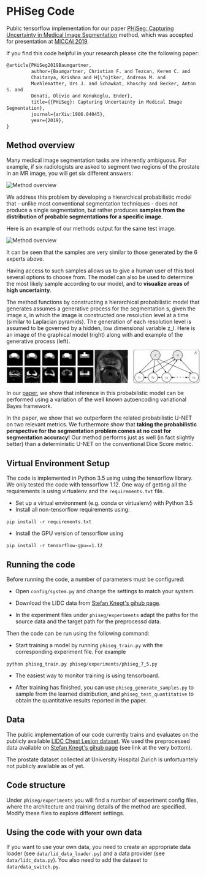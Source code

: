 # PHiSeg Code

Public tensorflow implementation for our paper [PHiSeg: Capturing Uncertainty in 
Medical Image Segmentation](https://arxiv.org/abs/1906.04045) method, 
which was accepted for presentation at [MICCAI 2019](https://www.miccai2019.org/). 

If you find this code helpful in your research please cite the following paper:

```
@article{PHiSeg2019Baumgartner,
         author={Baumgartner, Christian F. and Tezcan, Kerem C. and
         Chaitanya, Krishna and H{\"o}tker, Andreas M. and
         Muehlematter, Urs J. and Schawkat, Khoschy and Becker, Anton S. and
         Donati, Olivio and Konukoglu, Ender},
         title={{PHiSeg}: Capturing Uncertainty in Medical Image Segmentation},
         journal={arXiv:1906.04045},
         year={2019},
}
```

## Method overview

Many medical image segmentation tasks are inherently ambiguous. For example, if six radiologists are asked
to segment two regions of the prostate in an MR image, you will get six different answers:

![Method overview](figures/gt_id165.gif)

We address this problem by developing a hierarchical probabilistic model that - unlike
most conventional segmentation techniques - does not produce a single segmentation, 
but rather produces **samples from the distribution of probable segmentations for a specific image**.

Here is an example of our methods output for the same test image. 

![Method overview](figures/samples_id165.gif)

It can be seen that the samples are very similar to those generated by the 6 experts above. 

Having access to such samples allows us to give a human user of this tool several options to choose from. 
The model can also be used to determine the most likely sample according to our model, and to **visualize 
areas of high uncertainty**. 

The method functions by constructing a hierarchical probabilistic model that generates assumes 
a generative process for the segmentation s, given the image x, in which the image is constructed
one resolution level at a time (similar to Laplacian pyramids). The generation of each resolution 
level is assumed to be governed by a hidden, low dimensional variable z_l. Here is an image of the graphical model (right)
along with and example of the generative process (left).

![Method overview](figures/graphical_model.png)

In our [paper](https://arxiv.org/abs/1906.04045), we show that inference in this probabilistic model can be performed
using a variation of the well known autoencoding variational Bayes framework. 

In the paper, we show that we outperform the related probabilistic U-NET on two relevant metrics. We furthermore
show that **taking the probabilistic perspective for the segmentation problem comes at no cost for
segmentation accuracy!** Our method performs just as well (in fact slightly better) than a deterministic
U-NET on the conventional Dice Score metric. 


## Virtual Environment Setup

The code is implemented in Python 3.5 using using the tensorflow library. We only tested the code
with tensorflow 1.12. One way of getting all the requirements is using virtualenv and the `requirements.txt` file.

 * Set up a virtual environment (e.g. conda or virtualenv) with Python 3.5
 * Install all non-tensorflow requirements using:
  
  ````pip install -r requirements.txt````
  
 * Install the GPU version of tensorflow using
 
 ````pip install -r tensorflow-gpu==1.12````

## Running the code

Before running the code, a number of parameters must be configured:

 * Open `config/system.py` and change the settings to match your system.
 
 * Download the LIDC data from [Stefan Knegt's gihub page](https://github.com/stefanknegt/Probabilistic-Unet-Pytorch). 
 
 * In the experiment files under `phiseg/experiments` adapt the paths for the source data and
 the target path for the preprocessd data. 

Then the code can be run using the following command:

 * Start training a model by running `phiseg_train.py` with the corresponding experiment file. For example
 
 ```python phiseg_train.py phiseg/experiments/phiseg_7_5.py```
 
 * The easiest way to monitor training is using tensorboard.
 
 * After training has finished, you can use `phiseg_generate_samples.py` to sample from 
 the learned distribution, and `phiseg_test_quantitative` to obtain the quantitative results
 reported in the paper. 

## Data

The public implementation of our code currently trains and evaluates on the publicly available
[LIDC Chest Lesion dataset](https://wiki.cancerimagingarchive.net/display/Public/LIDC-IDRI). We used the 
 preprocessed data available on [Stefan Knegt's gihub page](https://github.com/stefanknegt/Probabilistic-Unet-Pytorch) 
 (see link at the very bottom). 
 
The prostate dataset collected at University Hospital Zurich is unfortuantely not publicly available
as of yet. 

## Code structure

Under `phiseg/experiments` you will find a number of experiment config files, where the
architecture and training details of the method are specified. Modify these files to explore different settings.
 
## Using the code with your own data

If you want to use your own data, you need to create an appropriate data loader (see `data/lid_data_loader.py`) 
and a data provider (see `data/lidc_data.py`). You also need to add
the dataset to `data/data_switch.py`. 